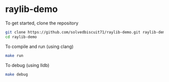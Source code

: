 # raylib-demo

To get started, clone the repository
```bash
git clone https://github.com/solvedbiscuit71/raylib-demo.git raylib-demo
cd raylib-demo
```

To compile and run (using clang)
```bash
make run
```

To debug (using lldb)
```bash
make debug
```
